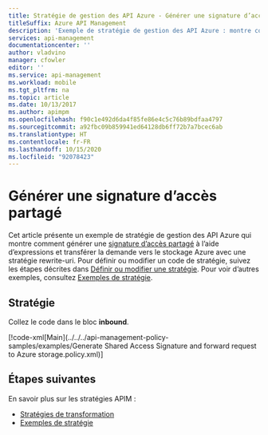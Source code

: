 ```yaml
---
title: Stratégie de gestion des API Azure - Générer une signature d’accès partagé
titleSuffix: Azure API Management
description: 'Exemple de stratégie de gestion des API Azure : montre comment générer une signature d’accès partagé à l’aide d’expressions et transférer la demande vers le stockage Azure avec une stratégie rewrite-uri.'
services: api-management
documentationcenter: ''
author: vladvino
manager: cfowler
editor: ''
ms.service: api-management
ms.workload: mobile
ms.tgt_pltfrm: na
ms.topic: article
ms.date: 10/13/2017
ms.author: apimpm
ms.openlocfilehash: f90c1e492d6da4f85fe86e4c5c76b89bdfaa4797
ms.sourcegitcommit: a92fbc09b859941ed64128db6ff72b7a7bcec6ab
ms.translationtype: HT
ms.contentlocale: fr-FR
ms.lasthandoff: 10/15/2020
ms.locfileid: "92078423"
---
```

# <a name="generate-shared-access-signature"></a>Générer une signature d’accès partagé

Cet article présente un exemple de stratégie de gestion des API Azure qui montre comment générer une [signature d’accès partagé](../../storage/common/storage-sas-overview.md) à l’aide d’expressions et transférer la demande vers le stockage Azure avec une stratégie rewrite-uri. Pour définir ou modifier un code de stratégie, suivez les étapes décrites dans [Définir ou modifier une stratégie](../set-edit-policies.md). Pour voir d’autres exemples, consultez [Exemples de stratégie](../policy-reference.md).

## <a name="policy"></a>Stratégie

Collez le code dans le bloc **inbound**.

[!code-xml[Main](../../../api-management-policy-samples/examples/Generate Shared Access Signature and forward request to Azure storage.policy.xml)]

## <a name="next-steps"></a>Étapes suivantes

En savoir plus sur les stratégies APIM :

+ [Stratégies de transformation](../api-management-transformation-policies.md)
+ [Exemples de stratégie](../policy-reference.md)